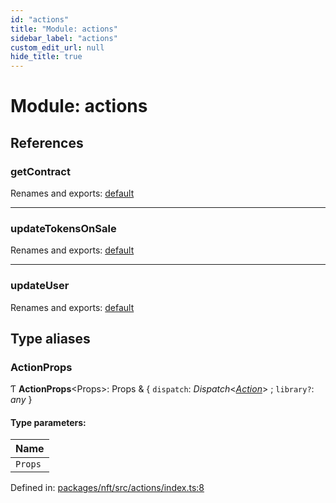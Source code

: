 ```yaml
---
id: "actions"
title: "Module: actions"
sidebar_label: "actions"
custom_edit_url: null
hide_title: true
---
```


# Module: actions

## References

### getContract

Renames and exports: [default](actions_getcontract.md#default)

___

### updateTokensOnSale

Renames and exports: [default](actions_updatetokensonsale.md#default)

___

### updateUser

Renames and exports: [default](actions_updateuser.md#default)

## Type aliases

### ActionProps

Ƭ **ActionProps**<Props\>: Props & { `dispatch`: *Dispatch*<[*Action*](reducer.md#action)\> ; `library?`: *any*  }

#### Type parameters:

Name |
:------ |
`Props` |

Defined in: [packages/nft/src/actions/index.ts:8](https://github.com/xr3ngine/xr3ngine/blob/673ad6a5f/packages/nft/src/actions/index.ts#L8)
